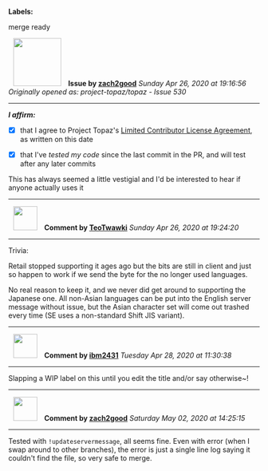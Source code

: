 **Labels:**

merge ready



<a href="https://github.com/zach2good"><img src="https://avatars3.githubusercontent.com/u/1389729?v=4" width="96" height="96" hspace="10"></img></a> **Issue by [zach2good](https://github.com/zach2good)**
_Sunday Apr 26, 2020 at 19:16:56_
_Originally opened as: project-topaz/topaz - Issue 530_

----

<!-- place 'x' mark between square [] brackets to affirm: -->
**_I affirm:_**
- [x] that I agree to Project Topaz's [Limited Contributor License Agreement](http://project-topaz.com/blob/release/CONTRIBUTOR_AGREEMENT.md), as written on this date
- [x] that I've _tested my code_ since the last commit in the PR, and will test after any later commits

This has always seemed a little vestigial and I'd be interested to hear if anyone actually uses it


----
<a href="https://github.com/TeoTwawki"><img src="https://avatars0.githubusercontent.com/u/6871475?v=4" width="48" height="48" hspace="10"></img></a> **Comment by [TeoTwawki](https://github.com/TeoTwawki)**
_Sunday Apr 26, 2020 at 19:24:20_

----

Trivia:
Retail stopped supporting it ages ago but the bits are still in client and just so happen to work if we send the byte for the no longer used languages. 


No real reason to keep it, and we never did get around to supporting the Japanese one. All non-Asian languages can be put into the English server message without issue, but the Asian character set will come out trashed every time (SE uses a non-standard Shift JIS variant).




----
<a href="https://github.com/ibm2431"><img src="https://avatars3.githubusercontent.com/u/13112942?v=4" width="48" height="48" hspace="10"></img></a> **Comment by [ibm2431](https://github.com/ibm2431)**
_Tuesday Apr 28, 2020 at 11:30:38_

----

Slapping a WIP label on this until you edit the title and/or say otherwise~!


----
<a href="https://github.com/zach2good"><img src="https://avatars3.githubusercontent.com/u/1389729?v=4" width="48" height="48" hspace="10"></img></a> **Comment by [zach2good](https://github.com/zach2good)**
_Saturday May 02, 2020 at 14:25:15_

----

Tested with `!updateservermessage`, all seems fine. Even with error (when I swap around to other branches), the error is just a single line log saying it couldn't find the file, so very safe to merge.
